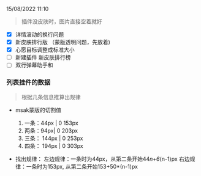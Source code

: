 15/08/2022 11:10

> 插件没皮肤时，图片直接空着就好

- [x] 详情滚动的换行问题
- [x] 新皮肤排行版 （蒙版透明问题，先放着)
- [x] 心愿目标调整成标准大小
- [ ] 新建插件 新皮肤排行榜
- [ ] 双行弹幕助手和

### 列表挂件的数据

> 根据几条信息推算出规律

- msak蒙版的切割值
    
    1.  一条：44px | 0 153px
    2.  两条：94px| 0 203px
    3.  三条： 144px | 0 253px
    4.  四条： 194px | 0 303px
- 找出规律：
    左边规律：一条时为44px，从第二条开始44*n+6*(n-1)px
    右边规律：一条时为153px, 从第二条开始153+50*(n-1)px